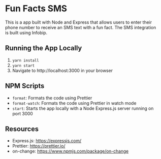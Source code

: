 # Fun Facts SMS

This is a app built with Node and Express that allows users to enter their phone number to receive an SMS text with a fun fact. The SMS integration is built using Infobip.

## Running the App Locally

1. `yarn install`
2. `yarn start`
3. Navigate to http://localhost:3000 in your browser

## NPM Scripts

- `format`: Formats the code using Prettier
- `format-watch`: Formats the code using Prettier in watch mode
- `start`: Starts the app locally with a Node Express.js server running on port 3000

## Resources

- Express.js: https://expressjs.com/
- Prettier: https://prettier.io/
- on-change: https://www.npmjs.com/package/on-change
